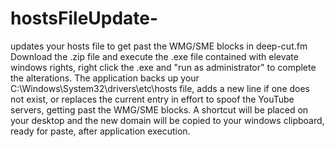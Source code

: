 # hostsFileUpdate-
updates your hosts file to get past the WMG/SME blocks in deep-cut.fm
Download the .zip file and execute the .exe file contained with elevate windows rights, right click the .exe and "run as administrator" to complete the alterations.
The application backs up your C:\Windows\System32\drivers\etc\hosts file, adds a new line if one does not exist, or replaces the current entry in effort to spoof the YouTube servers, getting past the WMG/SME blocks.
A shortcut will be placed on your desktop and the new domain will be copied to your windows clipboard, ready for paste, after application execution.
